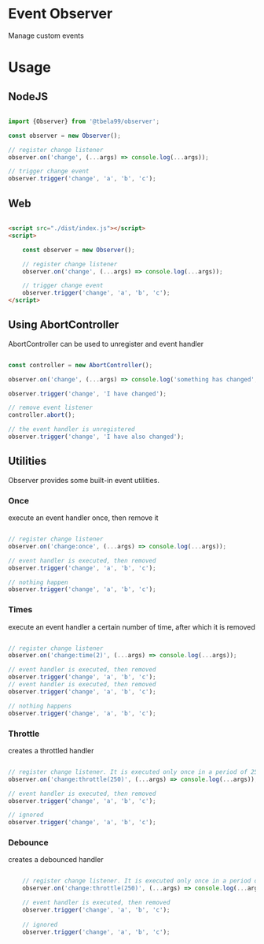 # Event Observer

Manage custom events

# Usage

## NodeJS

```Javascript

import {Observer} from '@tbela99/observer';

const observer = new Observer();

// register change listener
observer.on('change', (...args) => console.log(...args));

// trigger change event
observer.trigger('change', 'a', 'b', 'c');

```

## Web

```html

<script src="./dist/index.js"></script>
<script>

    const observer = new Observer();

    // register change listener
    observer.on('change', (...args) => console.log(...args));

    // trigger change event
    observer.trigger('change', 'a', 'b', 'c');
</script>
```

## Using AbortController

AbortController can be used to unregister and event handler

```javascript

const controller = new AbortController();

observer.on('change', (...args) => console.log('something has changed', ...args), controller.signal);

observer.trigger('change', 'I have changed');

// remove event listener
controller.abort();

// the event handler is unregistered
observer.trigger('change', 'I have also changed');
```

## Utilities

Observer provides some built-in event utilities.

### Once

execute an event handler once, then remove it

```javascript

// register change listener
observer.on('change:once', (...args) => console.log(...args));

// event handler is executed, then removed
observer.trigger('change', 'a', 'b', 'c');

// nothing happen
observer.trigger('change', 'a', 'b', 'c');

```

### Times

execute an event handler a certain number of time, after which it is removed

```javascript

// register change listener
observer.on('change:time(2)', (...args) => console.log(...args));

// event handler is executed, then removed
observer.trigger('change', 'a', 'b', 'c');
// event handler is executed, then removed
observer.trigger('change', 'a', 'b', 'c');

// nothing happens
observer.trigger('change', 'a', 'b', 'c');
```

### Throttle

creates a throttled handler

```javascript

// register change listener. It is executed only once in a period of 250ms
observer.on('change:throttle(250)', (...args) => console.log(...args));

// event handler is executed, then removed
observer.trigger('change', 'a', 'b', 'c');

// ignored
observer.trigger('change', 'a', 'b', 'c');
```
### Debounce

creates a debounced handler

```javascript

    // register change listener. It is executed only once in a period of 250ms
    observer.on('change:throttle(250)', (...args) => console.log(...args));

    // event handler is executed, then removed
    observer.trigger('change', 'a', 'b', 'c');
    
    // ignored
    observer.trigger('change', 'a', 'b', 'c');
```